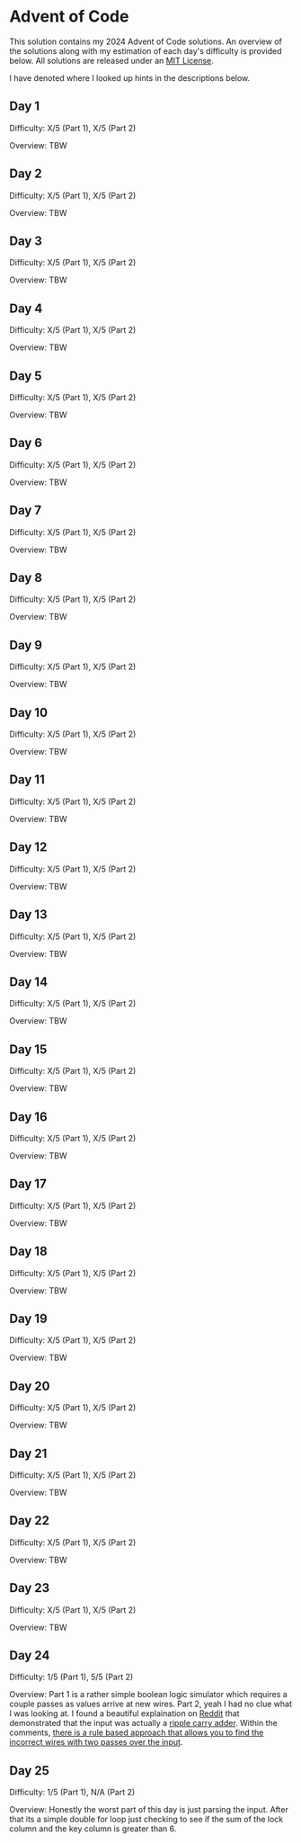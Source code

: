 # Advent of Code

This solution contains my 2024 Advent of Code solutions.  An overview of the solutions along with my estimation of each day's difficulty is provided below.  All solutions are released under an [MIT License](LICENSE).

I have denoted where I looked up hints in the descriptions below.

## Day 1

Difficulty: X/5 (Part 1), X/5 (Part 2)

Overview: TBW

## Day 2

Difficulty: X/5 (Part 1), X/5 (Part 2)

Overview: TBW

## Day 3

Difficulty: X/5 (Part 1), X/5 (Part 2)

Overview: TBW

## Day 4

Difficulty: X/5 (Part 1), X/5 (Part 2)

Overview: TBW

## Day 5

Difficulty: X/5 (Part 1), X/5 (Part 2)

Overview: TBW

## Day 6

Difficulty: X/5 (Part 1), X/5 (Part 2)

Overview: TBW

## Day 7

Difficulty: X/5 (Part 1), X/5 (Part 2)

Overview: TBW

## Day 8

Difficulty: X/5 (Part 1), X/5 (Part 2)

Overview: TBW

## Day 9

Difficulty: X/5 (Part 1), X/5 (Part 2)

Overview: TBW

## Day 10

Difficulty: X/5 (Part 1), X/5 (Part 2)

Overview: TBW

## Day 11

Difficulty: X/5 (Part 1), X/5 (Part 2)

Overview: TBW

## Day 12

Difficulty: X/5 (Part 1), X/5 (Part 2)

Overview: TBW

## Day 13

Difficulty: X/5 (Part 1), X/5 (Part 2)

Overview: TBW

## Day 14

Difficulty: X/5 (Part 1), X/5 (Part 2)

Overview: TBW

## Day 15

Difficulty: X/5 (Part 1), X/5 (Part 2)

Overview: TBW

## Day 16

Difficulty: X/5 (Part 1), X/5 (Part 2)

Overview: TBW

## Day 17

Difficulty: X/5 (Part 1), X/5 (Part 2)

Overview: TBW

## Day 18

Difficulty: X/5 (Part 1), X/5 (Part 2)

Overview: TBW

## Day 19

Difficulty: X/5 (Part 1), X/5 (Part 2)

Overview: TBW

## Day 20

Difficulty: X/5 (Part 1), X/5 (Part 2)

Overview: TBW

## Day 21

Difficulty: X/5 (Part 1), X/5 (Part 2)

Overview: TBW

## Day 22

Difficulty: X/5 (Part 1), X/5 (Part 2)

Overview: TBW

## Day 23

Difficulty: X/5 (Part 1), X/5 (Part 2)

Overview: TBW

## Day 24

Difficulty: 1/5 (Part 1), 5/5 (Part 2)

Overview: Part 1 is a rather simple boolean logic simulator which requires a couple passes as values arrive at new wires.  Part 2, yeah I had no clue what I was looking at.  I found a beautiful explaination on [Reddit](https://www.reddit.com/r/adventofcode/comments/1hla5ql/2024_day_24_part_2_a_guide_on_the_idea_behind_the/) that demonstrated that the input was actually a [ripple carry adder](https://en.wikipedia.org/wiki/Adder_(electronics)#Ripple-carry_adder).  Within the comments, [there is a rule based approach that allows you to find the incorrect wires with two passes over the input](https://www.reddit.com/r/adventofcode/comments/1hla5ql/comment/m3lh9un/?utm_source=share&utm_medium=web3x&utm_name=web3xcss&utm_term=1&utm_content=share_button).

## Day 25

Difficulty: 1/5 (Part 1), N/A (Part 2)

Overview: Honestly the worst part of this day is just parsing the input.  After that its a simple double for loop just checking to see if the sum of the lock column and the key column is greater than 6.

